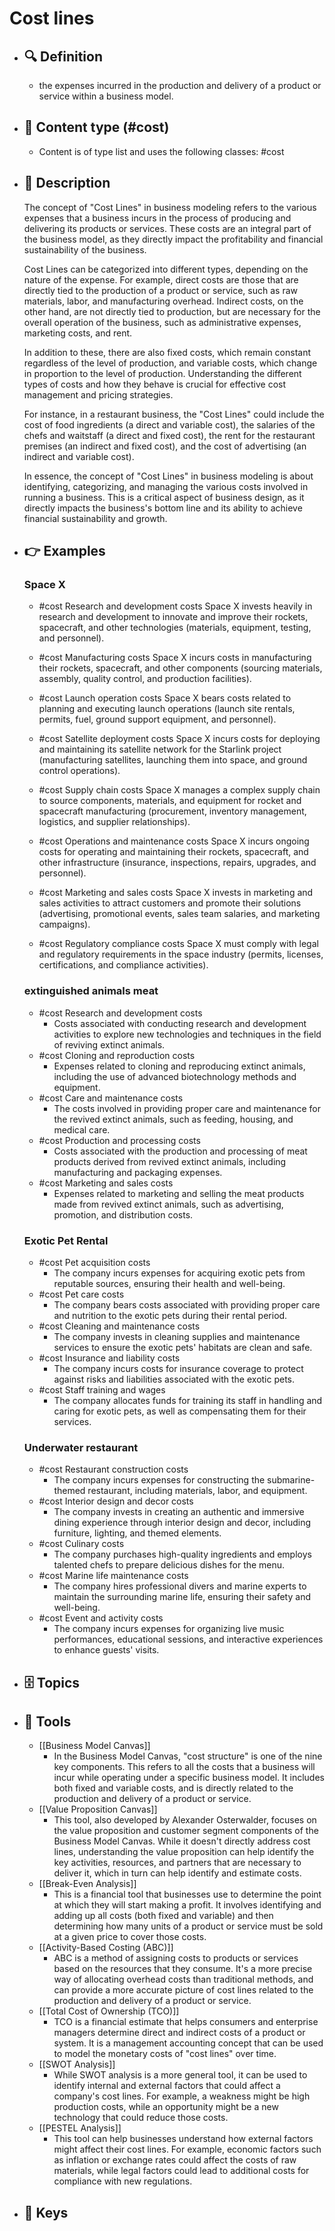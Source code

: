 # Cost lines
- ## 🔍 Definition
  - the expenses incurred in the production and delivery of a product or service within a business model.
- ## 📰 Content type (#cost)
  - Content is of type list and uses the following classes: #cost

- ## 📖 Description
  The concept of "Cost Lines" in business modeling refers to the various expenses that a business incurs in the process of producing and delivering its products or services. These costs are an integral part of the business model, as they directly impact the profitability and financial sustainability of the business.
  
  Cost Lines can be categorized into different types, depending on the nature of the expense. For example, direct costs are those that are directly tied to the production of a product or service, such as raw materials, labor, and manufacturing overhead. Indirect costs, on the other hand, are not directly tied to production, but are necessary for the overall operation of the business, such as administrative expenses, marketing costs, and rent.
  
  In addition to these, there are also fixed costs, which remain constant regardless of the level of production, and variable costs, which change in proportion to the level of production. Understanding the different types of costs and how they behave is crucial for effective cost management and pricing strategies.
  
  For instance, in a restaurant business, the "Cost Lines" could include the cost of food ingredients (a direct and variable cost), the salaries of the chefs and waitstaff (a direct and fixed cost), the rent for the restaurant premises (an indirect and fixed cost), and the cost of advertising (an indirect and variable cost).
  
  In essence, the concept of "Cost Lines" in business modeling is about identifying, categorizing, and managing the various costs involved in running a business. This is a critical aspect of business design, as it directly impacts the business's bottom line and its ability to achieve financial sustainability and growth.
- ## 👉 Examples
  ### Space X
  - #cost Research and development costs
  Space X invests heavily in research and development to innovate and improve their rockets, spacecraft, and other technologies (materials, equipment, testing, and personnel).
  
  - #cost Manufacturing costs
  Space X incurs costs in manufacturing their rockets, spacecraft, and other components (sourcing materials, assembly, quality control, and production facilities).
  
  - #cost Launch operation costs
  Space X bears costs related to planning and executing launch operations (launch site rentals, permits, fuel, ground support equipment, and personnel).
  
  - #cost Satellite deployment costs
  Space X incurs costs for deploying and maintaining its satellite network for the Starlink project (manufacturing satellites, launching them into space, and ground control operations).
  
  - #cost Supply chain costs
  Space X manages a complex supply chain to source components, materials, and equipment for rocket and spacecraft manufacturing (procurement, inventory management, logistics, and supplier relationships).
  
  - #cost Operations and maintenance costs
  Space X incurs ongoing costs for operating and maintaining their rockets, spacecraft, and other infrastructure (insurance, inspections, repairs, upgrades, and personnel).
  
  - #cost Marketing and sales costs
  Space X invests in marketing and sales activities to attract customers and promote their solutions (advertising, promotional events, sales team salaries, and marketing campaigns).
  
  - #cost Regulatory compliance costs
  Space X must comply with legal and regulatory requirements in the space industry (permits, licenses, certifications, and compliance activities).
  
  ### 
  
  ### extinguished animals meat
  - #cost Research and development costs
  	- Costs associated with conducting research and development activities to explore new technologies and techniques in the field of reviving extinct animals.
  - #cost Cloning and reproduction costs
  	- Expenses related to cloning and reproducing extinct animals, including the use of advanced biotechnology methods and equipment.
  - #cost Care and maintenance costs
  	- The costs involved in providing proper care and maintenance for the revived extinct animals, such as feeding, housing, and medical care.
  - #cost Production and processing costs
  	- Costs associated with the production and processing of meat products derived from revived extinct animals, including manufacturing and packaging expenses.
  - #cost Marketing and sales costs
  	- Expenses related to marketing and selling the meat products made from revived extinct animals, such as advertising, promotion, and distribution costs.
  ### Exotic Pet Rental
  - #cost Pet acquisition costs
  	- The company incurs expenses for acquiring exotic pets from reputable sources, ensuring their health and well-being.
  - #cost Pet care costs
  	- The company bears costs associated with providing proper care and nutrition to the exotic pets during their rental period.
  - #cost Cleaning and maintenance costs
  	- The company invests in cleaning supplies and maintenance services to ensure the exotic pets' habitats are clean and safe.
  - #cost Insurance and liability costs
  	- The company incurs costs for insurance coverage to protect against risks and liabilities associated with the exotic pets.
  - #cost Staff training and wages
  	- The company allocates funds for training its staff in handling and caring for exotic pets, as well as compensating them for their services.
  ### Underwater restaurant
  - #cost Restaurant construction costs
  	- The company incurs expenses for constructing the submarine-themed restaurant, including materials, labor, and equipment.
  - #cost Interior design and decor costs
  	- The company invests in creating an authentic and immersive dining experience through interior design and decor, including furniture, lighting, and themed elements.
  - #cost Culinary costs
  	- The company purchases high-quality ingredients and employs talented chefs to prepare delicious dishes for the menu.
  - #cost Marine life maintenance costs
  	- The company hires professional divers and marine experts to maintain the surrounding marine life, ensuring their safety and well-being.
  - #cost Event and activity costs
  	- The company incurs expenses for organizing live music performances, educational sessions, and interactive experiences to enhance guests' visits.
- ## 🗄️ Topics
  
- ## 🧰 Tools
  - [[Business Model Canvas]]
    - In the Business Model Canvas, "cost structure" is one of the nine key components. This refers to all the costs that a business will incur while operating under a specific business model. It includes both fixed and variable costs, and is directly related to the production and delivery of a product or service.
  - [[Value Proposition Canvas]]
    - This tool, also developed by Alexander Osterwalder, focuses on the value proposition and customer segment components of the Business Model Canvas. While it doesn't directly address cost lines, understanding the value proposition can help identify the key activities, resources, and partners that are necessary to deliver it, which in turn can help identify and estimate costs.
  - [[Break-Even Analysis]]
    - This is a financial tool that businesses use to determine the point at which they will start making a profit. It involves identifying and adding up all costs (both fixed and variable) and then determining how many units of a product or service must be sold at a given price to cover those costs.
  - [[Activity-Based Costing (ABC)]]
    - ABC is a method of assigning costs to products or services based on the resources that they consume. It's a more precise way of allocating overhead costs than traditional methods, and can provide a more accurate picture of cost lines related to the production and delivery of a product or service.
  - [[Total Cost of Ownership (TCO)]]
    - TCO is a financial estimate that helps consumers and enterprise managers determine direct and indirect costs of a product or system. It is a management accounting concept that can be used to model the monetary costs of "cost lines" over time.
  - [[SWOT Analysis]]
    - While SWOT analysis is a more general tool, it can be used to identify internal and external factors that could affect a company's cost lines. For example, a weakness might be high production costs, while an opportunity might be a new technology that could reduce those costs.
  - [[PESTEL Analysis]]
    - This tool can help businesses understand how external factors might affect their cost lines. For example, economic factors such as inflation or exchange rates could affect the costs of raw materials, while legal factors could lead to additional costs for compliance with new regulations.
- ## 🔑 Keys
  
